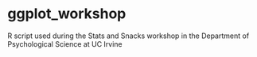 # ggplot_workshop
R script used during the Stats and Snacks workshop in the Department of Psychological Science at UC Irvine
